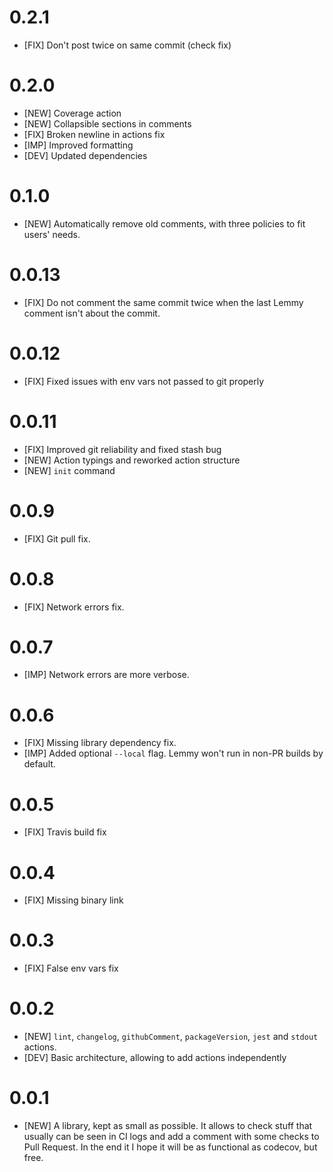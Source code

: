 # 0.2.1

* [FIX] Don't post twice on same commit (check fix)

# 0.2.0

* [NEW] Coverage action
* [NEW] Collapsible sections in comments
* [FIX] Broken newline in actions fix
* [IMP] Improved formatting
* [DEV] Updated dependencies

# 0.1.0

* [NEW] Automatically remove old comments, with three policies to fit users' needs.

# 0.0.13

* [FIX] Do not comment the same commit twice when the last Lemmy comment isn't about the commit.

# 0.0.12

* [FIX] Fixed issues with env vars not passed to git properly

# 0.0.11

* [FIX] Improved git reliability and fixed stash bug
* [NEW] Action typings and reworked action structure
* [NEW] `init` command

# 0.0.9

* [FIX] Git pull fix.

# 0.0.8

* [FIX] Network errors fix.

# 0.0.7

* [IMP] Network errors are more verbose.

# 0.0.6

* [FIX] Missing library dependency fix.
* [IMP] Added optional `--local` flag. Lemmy won't run in non-PR builds by default.

# 0.0.5

* [FIX] Travis build fix

# 0.0.4

* [FIX] Missing binary link

# 0.0.3

* [FIX] False env vars fix

# 0.0.2

* [NEW] `lint`, `changelog`, `githubComment`, `packageVersion`, `jest` and `stdout` actions.
* [DEV] Basic architecture, allowing to add actions independently

# 0.0.1

* [NEW] A library, kept as small as possible. It allows to check stuff that usually can be seen in CI logs and add a comment with some checks to Pull Request. In the end it I hope it will be as functional as codecov, but free.
